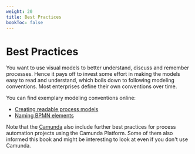 ```yaml
---
weight: 20
title: Best Practices
bookToc: false
---
```


# Best Practices

You want to use visual models to better understand, discuss and remember processes. Hence it pays off to invest some effort in making the models easy to read and understand,
which boils down to following modeling conventions. Most enterprises define their own conventions over time. 

You can find exemplary modeling conventions online:

* [Creating readable process models](https://camunda.com/best-practices/creating-readable-process-models/)
* [Naming BPMN elements](https://camunda.com/best-practices/naming-bpmn-elements/)

Note that the [Camunda](https://camunda.com/best-practices/) also include further best practices for process automation projects using the Camunda Platform. Some of them also informed this book and might be interesting to look at even if you don't use Camunda. 